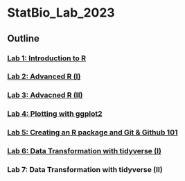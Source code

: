 # StatBio_Lab_2023

## Outline
### [Lab 1: Introduction to R](/Lab1)
### [Lab 2: Advanced R (I)](/Lab2)
### [Lab 3: Advacned R (II)](/Lab3)
### [Lab 4: Plotting with ggplot2](/Lab4)
### [Lab 5: Creating an R package and Git & Github 101](/Lab5)
### [Lab 6: Data Transformation with tidyverse (I)](/Lab6)
### Lab 7: Data Transformation with tidyverse (II)

